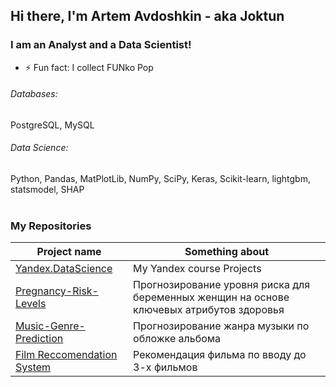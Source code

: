 ## Hi there, I'm Artem Avdoshkin - aka Joktun 

### I am an Analyst and a Data Scientist!
- ⚡ Fun fact: I collect FUNko Pop

###### Databases: 
PostgreSQL, MySQL

###### Data Science: 
Python, Pandas, MatPlotLib, NumPy, SciPy, Keras, Scikit-learn, lightgbm, statsmodel, SHAP
<br><br>
<h3>My Repositories</h3>

| Project name | Something about |
| --- | --- |
| [Yandex.DataScience](https://github.com/Joktun/Yandex.Practicum---Data-Science) | My Yandex course Projects |
|[Pregnancy-Risk-Levels](https://github.com/Joktun/Pregnancy-Risk-Levels)| Прогнозирование уровня риска для беременных женщин на основе ключевых атрибутов здоровья|
|[Music-Genre-Prediction](https://github.com/Joktun/Music-Genre-Prediction)| Прогнозирование жанра музыки по обложке альбома|
|[Film Reccomendation System](https://github.com/Joktun/Film-Reccomendation-System)| Рекомендация фильма по вводу до 3-х фильмов |

